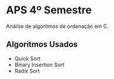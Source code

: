 # APS 4º Semestre
Análise de algoritmos de ordenação em C.

## Algoritmos Usados
- Quick Sort
- Binary Insertion Sort
- Radix Sort